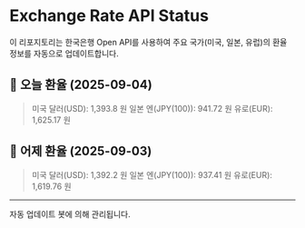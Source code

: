 
# Exchange Rate API Status

이 리포지토리는 한국은행 Open API를 사용하여 주요 국가(미국, 일본, 유럽)의 환율 정보를 자동으로 업데이트합니다.

## 📅 오늘 환율 (2025-09-04)
> 미국 달러(USD): 1,393.8 원
> 일본 엔(JPY(100)): 941.72 원
> 유로(EUR): 1,625.17 원

## 📅 어제 환율 (2025-09-03)
> 미국 달러(USD): 1,392.2 원
> 일본 엔(JPY(100)): 937.41 원
> 유로(EUR): 1,619.76 원

---
자동 업데이트 봇에 의해 관리됩니다.
